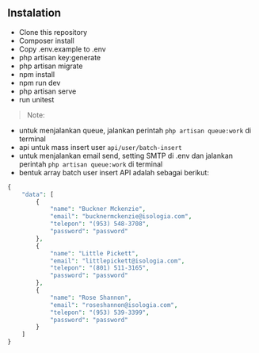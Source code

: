 

## Instalation

<!-- buat bullet -->
- Clone this repository
- Composer install
- Copy .env.example to .env
- php artisan key:generate
- php artisan migrate
- npm install
- npm run dev
- php artisan serve
- run unitest

<!-- buat notes -->
> Note: 
- untuk menjalankan queue, jalankan perintah `php artisan queue:work` di terminal
- api untuk mass insert user `api/user/batch-insert`
- untuk menjalankan email send, setting SMTP di .env dan jalankan perintah `php artisan queue:work` di terminal
- bentuk array batch user insert API adalah sebagai berikut:
```php
{
    "data": [
        {
            "name": "Buckner Mckenzie",
            "email": "bucknermckenzie@isologia.com",
            "telepon": "(953) 548-3708",
            "password": "password"
        },
        {
            "name": "Little Pickett",
            "email": "littlepickett@isologia.com",
            "telepon": "(801) 511-3165",
            "password": "password"
        },
        {
            "name": "Rose Shannon",
            "email": "roseshannon@isologia.com",
            "telepon": "(953) 539-3399",
            "password": "password"
        }
    ]
}
```

